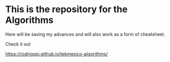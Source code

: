 # This is the repository for the Algorithms

Here will be saving my advances and will also work as a form of cheatsheet.

Check it out

https://rodrigopj.github.io/tekmexico-algorithms/